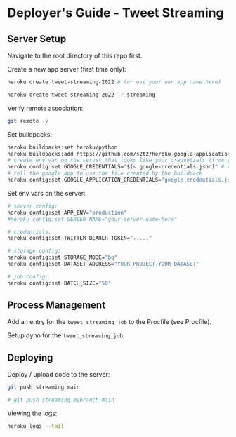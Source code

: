 



# Deployer's Guide - Tweet Streaming

## Server Setup

Navigate to the root directory of this repo first.

Create a new app server (first time only):

```sh
heroku create tweet-streaming-2022 # (or use your own app name here)

heroku create tweet-streaming-2022 -r streaming
```

Verify remote association:

```sh
git remote -v
```


Set buildpacks:

```sh
heroku buildpacks:set heroku/python
heroku buildpacks:add https://github.com/s2t2/heroku-google-application-credentials-buildpack
# create env var on the server that looks like your credentials (from your local file):
heroku config:set GOOGLE_CREDENTIALS="$(< google-credentials.json)" # references local creds file
# tell the google app to use the file created by the buildpack
heroku config:set GOOGLE_APPLICATION_CREDENTIALS="google-credentials.json" # references server creds
```


Set env vars on the server:

```sh
# server config:
heroku config:set APP_ENV="production"
#heroku config:set SERVER_NAME="your-server-name-here"

# credentials:
heroku config:set TWITTER_BEARER_TOKEN="....."

# storage config:
heroku config:set STORAGE_MODE="bq"
heroku config:set DATASET_ADDRESS="YOUR_PROJECT.YOUR_DATASET"

# job config:
heroku config:set BATCH_SIZE="50"
```


## Process Management

Add an entry for the `tweet_streaming_job` to the Procfile (see Procfile).

Setup dyno for the `tweet_streaming_job`.


## Deploying

Deploy / upload code to the server:

```sh
git push streaming main

# git push streaming mybranch:main
```

Viewing the logs:

```sh
heroku logs --tail
```
